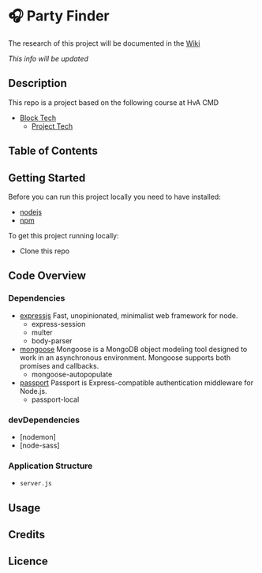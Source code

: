 # 🎧 Party Finder
The research of this project will be documented in the [Wiki](https://github.com/GiovanniDw/dating-app/wiki)

_This info will be updated_

## Description

This repo is a project based on the following course at HvA CMD
- [Block Tech](https://github.com/cmda-bt)
   - [Project Tech](https://github.com/cmda-bt/pt-course-19-20)

## Table of Contents

## Getting Started

Before you can run this project locally you need to have installed:
 - [nodejs](https://nodejs.org/en/)
 - [npm](https://docs.npmjs.com/downloading-and-installing-node-js-and-npm)

To get this project running locally:
- Clone this repo

## Code Overview
### Dependencies
- [expressjs](https://github.com/expressjs/express) Fast, unopinionated, minimalist web framework for node.
  - express-session
  - multer
  - body-parser
- [mongoose](https://github.com/Automattic/mongoose) Mongoose is a MongoDB object modeling tool designed to work in an asynchronous environment. Mongoose supports both promises and callbacks.
  - mongoose-autopopulate
- [passport](https://github.com/jaredhanson/passport) Passport is Express-compatible authentication middleware for Node.js.
  - passport-local  

### devDependencies
- [nodemon]
- [node-sass]

### Application Structure
- `server.js`

## Usage 

## Credits

## Licence 


